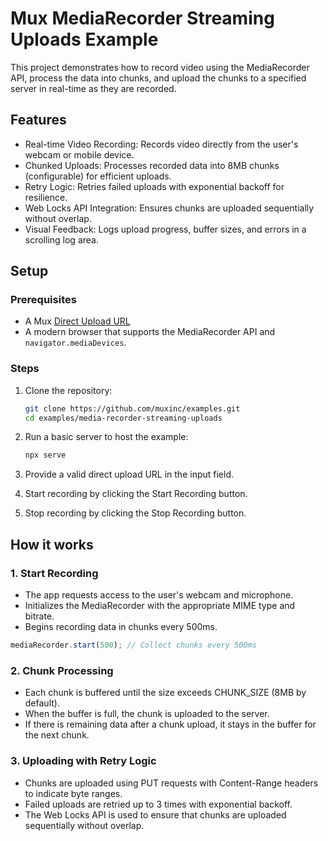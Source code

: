 # Mux MediaRecorder Streaming Uploads Example

This project demonstrates how to record video using the MediaRecorder API, process the data into chunks, and upload the chunks to a specified server in real-time as they are recorded.

## Features

- Real-time Video Recording: Records video directly from the user's webcam or mobile device.
- Chunked Uploads: Processes recorded data into 8MB chunks (configurable) for efficient uploads.
- Retry Logic: Retries failed uploads with exponential backoff for resilience.
- Web Locks API Integration: Ensures chunks are uploaded sequentially without overlap.
- Visual Feedback: Logs upload progress, buffer sizes, and errors in a scrolling log area.

## Setup

### Prerequisites

- A Mux [Direct Upload URL](https://docs.mux.com/guides/upload-files-directly)
- A modern browser that supports the MediaRecorder API and `navigator.mediaDevices`.

### Steps

1. Clone the repository:
   ```bash
   git clone https://github.com/muxinc/examples.git
   cd examples/media-recorder-streaming-uploads
   ```

2. Run a basic server to host the example:
   ```bash
   npx serve
   ```

3. Provide a valid direct upload URL in the input field.

4. Start recording by clicking the Start Recording button.

5. Stop recording by clicking the Stop Recording button.

## How it works

### 1. Start Recording
- The app requests access to the user's webcam and microphone.
- Initializes the MediaRecorder with the appropriate MIME type and bitrate.
- Begins recording data in chunks every 500ms.

```javascript
mediaRecorder.start(500); // Collect chunks every 500ms
```

### 2. Chunk Processing

- Each chunk is buffered until the size exceeds CHUNK_SIZE (8MB by default).
- When the buffer is full, the chunk is uploaded to the server.
- If there is remaining data after a chunk upload, it stays in the buffer for the next chunk.

### 3. Uploading with Retry Logic
- Chunks are uploaded using PUT requests with Content-Range headers to indicate byte ranges.
- Failed uploads are retried up to 3 times with exponential backoff.
- The Web Locks API is used to ensure that chunks are uploaded sequentially without overlap.

